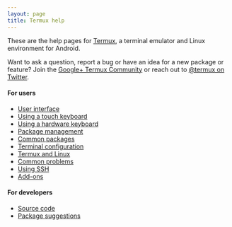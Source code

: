 ```yaml
---
layout: page
title: Termux help
---
```


These are the help pages for [Termux](https://termux.com), a terminal emulator and Linux environment for Android.

Want to ask a question, report a bug or have an idea for a new package or feature? Join the [Google+ Termux Community](https://plus.google.com/communities/101692629528551299417) or reach out to [@termux on Twitter](https://twitter.com/termux).

#### For users
- [User interface](user-interface.html)
- [Using a touch keyboard](touch-keyboard.html)
- [Using a hardware keyboard](hardware-keyboard.html)
- [Package management](package-management.html)
- [Common packages](common-packages.html)
- [Terminal configuration](configuration.html)
- [Termux and Linux](linux.html)
- [Common problems](common-problems.html)
- [Using SSH](ssh.html)
- [Add-ons](add-ons.html)

#### For developers
- [Source code](source-code.html)
- [Package suggestions](package-suggestions.html)
